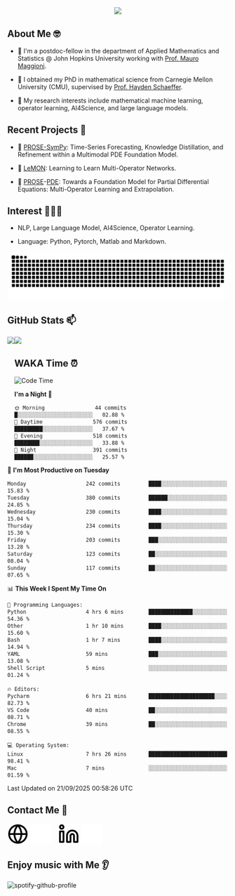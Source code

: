 

<div align="center">
<!--   <h3>Hi there 👋, I'm Jingmin Sun (孙婧旻)</h3> -->
  <img src="https://readme-typing-svg.demolab.com?font=Inconsolata&weight=500&size=50&pause=1000&color=787062&center=true&vCenter=true&repeat=true&random=false&width=1300&height=140&lines=%E2%9C%A9+Hi+there%21+I'm+Jingmin+Sun+%E2%9C%A9;%E5%A4%A7%E5%AE%B6%F0%9F%90%92%E5%91%80+%E8%BF%99%E9%87%8C%E6%98%AF%E5%B0%8F%E5%AD%99%F0%9F%8C%83" />

</div>

## About Me 🤓 
- 👀 I'm a postdoc-fellow in the department of Applied Mathematics and Statistics @ John Hopkins University working with <a href="https://mauromaggioni.duckdns.org/" target="_blank">Prof. Mauro Maggioni</a>.

- 🌱 I obtained my PhD in mathematical science from Carnegie Mellon University (CMU), supervised by  <a href="https://sites.google.com/view/haydenschaeffer/" target="_blank">Prof. Hayden Schaeffer</a>.

- 💬 My research interests include mathematical machine learning, operator learning, AI4Science, and large language models.

## Recent Projects 📒
- 🔭 <a href="https://github.com/JingminSun/prose_v1" target="_blank">PROSE-SymPy</a>: Time-Series Forecasting, Knowledge Distillation, and Refinement within a Multimodal PDE Foundation Model.

- 🔭 <a href="https://github.com/JingminSun/LeMON_PROSE" target="_blank"> LeMON</a>:  Learning to Learn Multi-Operator Networks.

- 🔭 <a href="https://github.com/JingminSun/prose" target="_blank">PROSE</a>-<a href="https://github.com/JingminSun/prose_v1" target="_blank">PDE</a>: Towards a Foundation Model for Partial Differential Equations: Multi-Operator Learning and Extrapolation.
  
## Interest 👨🏽‍💻
- NLP, Large Language Model, AI4Science, Operator Learning.

- Language: Python, Pytorch, Matlab and Markdown.
<picture>
  <source media="(prefers-color-scheme: dark)" srcset="https://raw.githubusercontent.com/JingminSun/JingminSun/output/github-contribution-grid-snake-dark.svg">
  <source media="(prefers-color-scheme: light)" srcset="https://raw.githubusercontent.com/JingminSun/JingminSun/output/github-contribution-grid-snake.svg">
  <img alt="github contribution grid snake animation" src="https://raw.githubusercontent.com/JingminSun/JingminSun/output/github-contribution-grid-snake.svg">
</picture>

## GitHub Stats 📫

<div>
  <img height="170" align="left" src="https://github-readme-stats-three-nu-80.vercel.app/api?username=JingminSun&show_icons=true&theme=transparent&count_private=true&rank_icon=github&include_all_commits=true" />
  <img height="170" src="https://github-readme-stats-three-nu-80.vercel.app/api/top-langs/?username=JingminSun&hide_langs_below=1&theme=transparent&line_height=27&layout=compact&count_private=true" />
</div>

## WAKA Time ⏰

<!--START_SECTION:waka-->
![Code Time](http://img.shields.io/badge/Code%20Time-181%20hrs%2038%20mins-blue)

**I'm a Night 🦉** 

```text
🌞 Morning                44 commits          █░░░░░░░░░░░░░░░░░░░░░░░░   02.88 % 
🌆 Daytime                576 commits         █████████░░░░░░░░░░░░░░░░   37.67 % 
🌃 Evening                518 commits         ████████░░░░░░░░░░░░░░░░░   33.88 % 
🌙 Night                  391 commits         ██████░░░░░░░░░░░░░░░░░░░   25.57 % 
```
📅 **I'm Most Productive on Tuesday** 

```text
Monday                   242 commits         ████░░░░░░░░░░░░░░░░░░░░░   15.83 % 
Tuesday                  380 commits         ██████░░░░░░░░░░░░░░░░░░░   24.85 % 
Wednesday                230 commits         ████░░░░░░░░░░░░░░░░░░░░░   15.04 % 
Thursday                 234 commits         ████░░░░░░░░░░░░░░░░░░░░░   15.30 % 
Friday                   203 commits         ███░░░░░░░░░░░░░░░░░░░░░░   13.28 % 
Saturday                 123 commits         ██░░░░░░░░░░░░░░░░░░░░░░░   08.04 % 
Sunday                   117 commits         ██░░░░░░░░░░░░░░░░░░░░░░░   07.65 % 
```


📊 **This Week I Spent My Time On** 

```text
💬 Programming Languages: 
Python                   4 hrs 6 mins        ██████████████░░░░░░░░░░░   54.36 % 
Other                    1 hr 10 mins        ████░░░░░░░░░░░░░░░░░░░░░   15.60 % 
Bash                     1 hr 7 mins         ████░░░░░░░░░░░░░░░░░░░░░   14.94 % 
YAML                     59 mins             ███░░░░░░░░░░░░░░░░░░░░░░   13.08 % 
Shell Script             5 mins              ░░░░░░░░░░░░░░░░░░░░░░░░░   01.24 % 

🔥 Editors: 
Pycharm                  6 hrs 21 mins       █████████████████████░░░░   82.73 % 
VS Code                  40 mins             ██░░░░░░░░░░░░░░░░░░░░░░░   08.71 % 
Chrome                   39 mins             ██░░░░░░░░░░░░░░░░░░░░░░░   08.55 % 

💻 Operating System: 
Linux                    7 hrs 26 mins       █████████████████████████   98.41 % 
Mac                      7 mins              ░░░░░░░░░░░░░░░░░░░░░░░░░   01.59 % 
```


 Last Updated on 21/09/2025 00:58:26 UTC
<!--END_SECTION:waka-->


## Contact Me 👯

[![website](./img/globe-light.svg)](https://jingminsun.github.io#gh-light-mode-only)
[![website](./img/globe-dark.svg)](https://jingminsun.github.io#gh-dark-mode-only)
&nbsp;&nbsp;
[![website](./img/linkedin-light.svg)](https://linkedin.com/in/jingmin-sun-529ab816b/#gh-light-mode-only)
[![website](./img/linkedin-dark.svg)](https://linkedin.com/in/jingmin-sun-529ab816b#gh-dark-mode-only)

## Enjoy music with Me 👂
![spotify-github-profile](https://spotify-github-profile.kittinanx.com/api/view?uid=316omdldpvpn3opl3jut4pxkmize&cover_image=false&theme=default&show_offline=false&background_color=121212&interchange=false)


